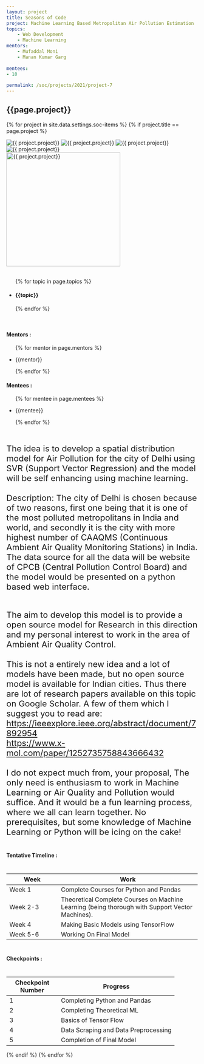 ```yaml
---
layout: project
title: Seasons of Code
project: Machine Learning Based Metropolitan Air Pollution Estimation
topics:
    - Web Development
    - Machine Learning
mentors:
    - Mufaddal Moni    
    - Manan Kumar Garg    
    
mentees:
- 10
    
permalink: /soc/projects/2021/project-7
---
```


<h2 class="display1 m-3 p-3 text-center project-title">{{page.project}}</h2>

{% for project in site.data.settings.soc-items %}
{% if project.title == page.project %}
<div class ="img-soc d-block"> 
    <img src="{{ site.baseurl }}/{{ project.image }}" alt="{{ project.project}}" class="image-1">
    <img src="{{ site.baseurl }}/{{ project.image }}" alt="{{ project.project}}" class="image-2">
    <img src="{{ site.baseurl }}/{{ project.image }}" alt="{{ project.project}}" class="image-3">
    <img src="{{ site.baseurl }}/{{ project.image }}" alt="{{ project.project}}" class="image-4">
</div>
<div class = "mobile-img-soc">
  <img src="{{ site.baseurl }}/{{ project.image }}"  width = "300" height="300" alt="{{ project.project}}" class="border rounded">
  </div>
<div>
    <br>
    <ul>
        {% for topic in page.topics %}
        <li><h4 class="text-primary text-center">{{topic}}</h4></li>
        {% endfor %}
    </ul>
    <br>
    <h4 class="display3  ">Mentors :</h4> 
    <ul>
        {% for mentor in page.mentors %}
        <li><p class="lead">{{mentor}}</p></li>
        {% endfor %}
    </ul>
    <h4 class="display3  ">Mentees :</h4> 
    <ul>
        {% for mentee in page.mentees %}
        <li><p class="lead">{{mentee}}</p></li>
        {% endfor %}
    </ul>
</div>
<div>
    <p class="display3 project-desc" style = "font-size:22px;" >
        <br>
        The idea is to develop a spatial distribution model for Air Pollution for the city of Delhi using SVR (Support Vector Regression) and the model will be self enhancing using machine learning.
        <br><br>
        Description: The city of Delhi is chosen because of two reasons, first one being that it is one of the most polluted metropolitans in India and world, and secondly it is the city with more highest number of CAAQMS (Continuous Ambient Air Quality Monitoring Stations) in India. The data source for all the data will be website of CPCB (Central Pollution Control Board) and the model would be presented on a python based web interface.
        <br><br></p>
        <p class ="display3" style = "font-size:22px">
        The aim to develop this model is to provide a open source model for Research in this direction and my personal interest to work in the area of Ambient Air Quality Control.
        <br><br>
        This is not a entirely new idea and a lot of models have been made, but no open source model is available for Indian cities. Thus there are lot of research papers available on this topic on Google Scholar. A few of them which I suggest you to read are: <br><a href = "https://ieeexplore.ieee.org/abstract/document/7892954">https://ieeexplore.ieee.org/abstract/document/7892954</a><br> <a href = "https://www.x-mol.com/paper/1252735758843666432">https://www.x-mol.com/paper/1252735758843666432</a>
        <br><br>
        I do not expect much from, your proposal, The only need is enthusiasm to work in Machine Learning or Air Quality and Pollution would suffice. And it would be a fun learning process, where we all can learn together. No prerequisites, but some knowledge of Machine Learning or Python will be icing on the cake!
    </p>
</div>
<div class ="d-flex">
<div>
    <h4 class="display3" style="margin:40px 0px 40px 0px;">Tentative Timeline :</h4>
    <table class="table table-striped">
    <thead>
        <tr>
        <th>Week</th>
        <th>Work</th>
        </tr>
    </thead>
    <tbody>
    <tr>
      <td style='width: 120px'>Week 1</td>
      <td>Complete Courses for Python and Pandas</td>
    </tr>
    <tr>
      <td>Week 2-3</td>
      <td>Theoretical Complete Courses on Machine Learning (being thorough with Support Vector Machines).</td>
    </tr>
    <tr>
      <td>Week 4</td>
      <td>Making Basic Models using TensorFlow</td>
    </tr>
    <tr>
        <td>Week 5-6</td>
        <td>Working On Final Model</td>
    </tr>
    </tbody>
    </table>
</div>
<div>
    <h4 class="display3" style="margin:40px 0px 40px 0px;">Checkpoints :</h4>
    <table class="table table-striped">
    <thead>
        <tr>
        <th>Checkpoint Number</th>
        <th>Progress</th>
        </tr>
    </thead>
    <tbody>
    <tr>
      <td style='width: 120px'>1</td>
      <td>Completing Python and Pandas</td>
    </tr>
    <tr>
      <td>2</td>
      <td>Completing Theoretical ML</td>
    </tr>
    <tr>
      <td>3</td>
      <td>Basics of Tensor Flow</td>
    </tr>
    <tr>
      <td>4</td>
      <td>Data Scraping and Data Preprocessing</td>
    </tr>
    <tr>
      <td>5</td>
      <td>Completion of Final Model</td>
    </tr>
    </tbody>
    </table>
</div>
</div>
{% endif %}
{% endfor %}
